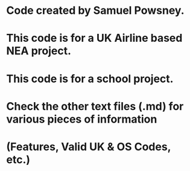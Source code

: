 # Code created by Samuel Powsney.
#
# This code is for a UK Airline based NEA project.
# This code is for a school project.
#
# Check the other text files (.md) for various pieces of information
# (Features, Valid UK & OS Codes, etc.)
